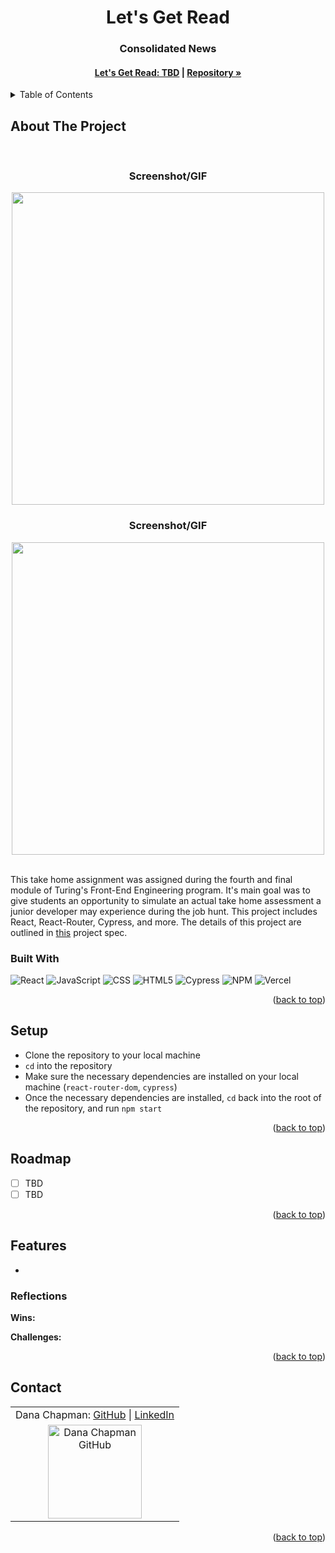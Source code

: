 <a name="readme-top"></a>

<!-- HEADER -->
<h1 align="center">Let's Get Read</h1>

<h3 align="center">Consolidated News</h3>

<h4 align="center"><a href=""><strong>Let's Get Read: TBD</strong></a> | <a href="https://github.com/danalchapman/lets-get-read"><strong>Repository »</strong></a></h4>

<p></p>

<!-- TABLE OF CONTENTS -->
<details>
  <summary>Table of Contents</summary>
  <ol>
    <li>
      <a href="#about-the-project">About The Project</a>
      <ul>
        <li><a href="#built-with">Built With</a></li>
      </ul>
    </li>
    <li><a href="#setup">Setup</a></li>
    <li><a href="#roadmap">Roadmap</a></li>
    <li>
        <a href="#features">Features</a>
        <ul>
            <li><a href="#reflections">Reflections</a>
        </ul>
    </li>
    <li><a href="#contact">Contact</a></li>
  </ol>
</details>

## About The Project

<br>

<h3 align="center">Screenshot/GIF</h3>
<p align="center"><img width="500" src="" alt=""></p>

<h3 align="center">Screenshot/GIF</h3>
<p align="center"><img width="500" src="" alt=""></p>

<br />
This take home assignment was assigned during the fourth and final module of Turing's Front-End Engineering program. It's main goal was to give students an opportunity to simulate an actual take home assessment a junior developer may experience during the job hunt. This project includes React, React-Router, Cypress, and more. The details of this project are outlined in <a href="https://mod4.turing.edu/projects/take_home/take_home_fe">this</a> project spec.

### Built With

![React][React-shield]
![JavaScript][JavaScript-shield]
![CSS][CSS-shield]
![HTML5][HTML-shield]
![Cypress][Cypress-shield]
![NPM][NPM-shield]
![Vercel][Vercel-shield]

<p align="right">(<a href="#readme-top">back to top</a>)</p>

## Setup
- Clone the repository to your local machine
- `cd` into the repository
- Make sure the necessary dependencies are installed on your local machine (`react-router-dom`, `cypress`)
- Once the necessary dependencies are installed, `cd` back into the root of the repository, and run `npm start`

<p align="right">(<a href="#readme-top">back to top</a>)</p>

## Roadmap

- [ ] TBD
- [ ] TBD

<p align="right">(<a href="#readme-top">back to top</a>)</p>

## Features

- 

### Reflections
<b>Wins:</b><br>

<p>
<b>Challenges:</b><br>


<p align="right">(<a href="#readme-top">back to top</a>)</p>

## Contact

<table align="center">
    <tr>
        <td align="center"> Dana Chapman: <a href="https://github.com/danalchapman">GitHub</a> | <a href="https://www.linkedin.com/in/danalchapman/">LinkedIn</a></td>
    </tr>
 <td align="center"><img src="https://avatars.githubusercontent.com/u/105478792?v=4" alt="Dana Chapman GitHub"
 width="150" height="auto" /></td>
</table>

<p align="right">(<a href="#readme-top">back to top</a>)</p>

<!-- MARKDOWN LINKS & IMAGES -->
[React-shield]: https://img.shields.io/badge/React-20232A?style=for-the-badge&logo=react&logoColor=61DAFB
[JavaScript-shield]: https://img.shields.io/badge/javascript%20-%23323330.svg?&style=for-the-badge&logo=javascript&logoColor=%23F7DF1E
[CSS-shield]: https://img.shields.io/badge/CSS3-1572B6?style=for-the-badge&logo=css3&logoColor=white
[HTML-shield]: https://img.shields.io/badge/HTML5-E34F26?style=for-the-badge&logo=html5&logoColor=white
[Cypress-shield]: https://img.shields.io/badge/-cypress-%23E5E5E5?style=for-the-badge&logo=cypress&logoColor=058a5e
[NPM-shield]: https://img.shields.io/badge/npm-CB3837?style=for-the-badge&logo=npm&logoColor=white
[Vercel-shield]: https://img.shields.io/badge/vercel-%23000000.svg?style=for-the-badge&logo=vercel&logoColor=white

